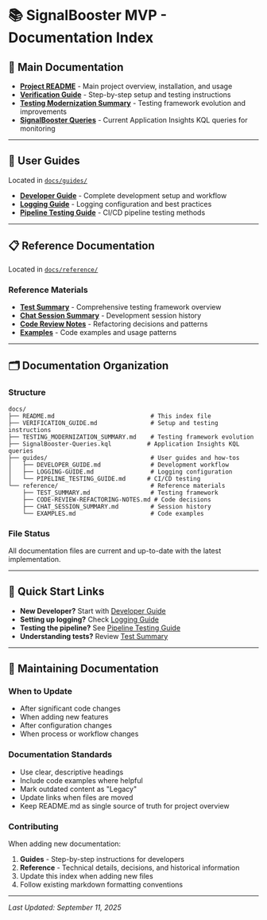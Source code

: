 # 📚 SignalBooster MVP - Documentation Index

## 🎯 Main Documentation
- **[Project README](../README.md)** - Main project overview, installation, and usage
- **[Verification Guide](./VERIFICATION_GUIDE.md)** - Step-by-step setup and testing instructions
- **[Testing Modernization Summary](./TESTING_MODERNIZATION_SUMMARY.md)** - Testing framework evolution and improvements
- **[SignalBooster Queries](./SignalBooster-Queries.kql)** - Current Application Insights KQL queries for monitoring

---

## 📖 User Guides
Located in [`docs/guides/`](./guides/)

- **[Developer Guide](./guides/DEVELOPER_GUIDE.md)** - Complete development setup and workflow
- **[Logging Guide](./guides/LOGGING-GUIDE.md)** - Logging configuration and best practices  
- **[Pipeline Testing Guide](./guides/PIPELINE_TESTING_GUIDE.md)** - CI/CD pipeline testing methods

---

## 📋 Reference Documentation  
Located in [`docs/reference/`](./reference/)

### Reference Materials
- **[Test Summary](./reference/TEST_SUMMARY.md)** - Comprehensive testing framework overview
- **[Chat Session Summary](./reference/CHAT_SESSION_SUMMARY.md)** - Development session history
- **[Code Review Notes](./reference/CODE-REVIEW-REFACTORING-NOTES.md)** - Refactoring decisions and patterns
- **[Examples](./reference/EXAMPLES.md)** - Code examples and usage patterns

---

## 🗂️ Documentation Organization

### Structure
```
docs/
├── README.md                           # This index file
├── VERIFICATION_GUIDE.md               # Setup and testing instructions
├── TESTING_MODERNIZATION_SUMMARY.md    # Testing framework evolution
├── SignalBooster-Queries.kql          # Application Insights KQL queries
├── guides/                             # User guides and how-tos  
│   ├── DEVELOPER_GUIDE.md              # Development workflow
│   ├── LOGGING-GUIDE.md                # Logging configuration
│   └── PIPELINE_TESTING_GUIDE.md      # CI/CD testing
└── reference/                          # Reference materials
    ├── TEST_SUMMARY.md                 # Testing framework
    ├── CODE-REVIEW-REFACTORING-NOTES.md # Code decisions
    ├── CHAT_SESSION_SUMMARY.md         # Session history
    └── EXAMPLES.md                     # Code examples
```

### File Status
All documentation files are current and up-to-date with the latest implementation.

---

## 🚀 Quick Start Links

- **New Developer?** Start with [Developer Guide](./guides/DEVELOPER_GUIDE.md)
- **Setting up logging?** Check [Logging Guide](./guides/LOGGING-GUIDE.md)  
- **Testing the pipeline?** See [Pipeline Testing Guide](./guides/PIPELINE_TESTING_GUIDE.md)
- **Understanding tests?** Review [Test Summary](./reference/TEST_SUMMARY.md)

---

## 🔄 Maintaining Documentation

### When to Update
- After significant code changes
- When adding new features
- After configuration changes
- When process or workflow changes

### Documentation Standards
- Use clear, descriptive headings
- Include code examples where helpful
- Mark outdated content as "Legacy"
- Update links when files are moved
- Keep README.md as single source of truth for project overview

### Contributing
When adding new documentation:
1. **Guides** - Step-by-step instructions for developers
2. **Reference** - Technical details, decisions, and historical information
3. Update this index when adding new files
4. Follow existing markdown formatting conventions

---

*Last Updated: September 11, 2025*